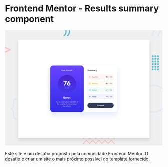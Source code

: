 # Frontend Mentor - Results summary component

![Design preview for the Results summary component coding challenge](./design/desktop-preview.jpg)

Este site é um desafio proposto pela comunidade Frontend Mentor. O desafio é criar um site o mais próximo possível do template fornecido.

